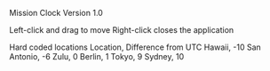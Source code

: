 Mission Clock
Version 1.0

Left-click and drag to move
Right-click closes the application

Hard coded locations
  Location, Difference from UTC
  Hawaii, -10
  San Antonio, -6
  Zulu, 0
  Berlin, 1
  Tokyo, 9
  Sydney, 10
